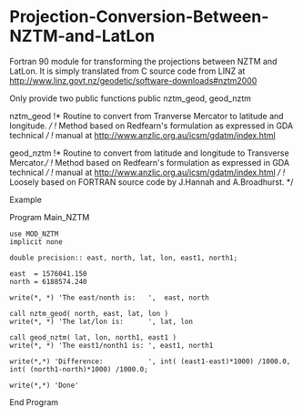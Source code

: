 # Projection-Conversion-Between-NZTM-and-LatLon
Fortran 90 module for transforming the projections between NZTM and LatLon. It is simply translated from C source code from LINZ at http://www.linz.govt.nz/geodetic/software-downloads#nztm2000

Only provide two public functions
public nztm_geod, geod_nztm 

nztm_geod                                                                                                                                       !*   Routine to convert from Tranverse Mercator to latitude and longitude. */
    !*   Method based on Redfearn's formulation as expressed in GDA technical  */
    !*   manual at http://www.anzlic.org.au/icsm/gdatm/index.html  
    
geod_nztm
    !*   Routine to convert from latitude and longitude to Transverse Mercator.*/
    !*   Method based on Redfearn's formulation as expressed in GDA technical  */
    !*   manual at http://www.anzlic.org.au/icsm/gdatm/index.html              */
    !*   Loosely based on FORTRAN source code by J.Hannah and A.Broadhurst.    */
    
Example

Program Main_NZTM

    use MOD_NZTM
    implicit none
    
    double precision:: east, north, lat, lon, east1, north1;
    
    east  = 1576041.150  
    north = 6188574.240
    
    write(*, *) 'The east/nonth is:   ',  east, north
    
    call nztm_geod( north, east, lat, lon )
    write(*, *) 'The lat/lon is:      ', lat, lon
    
    call geod_nztm( lat, lon, north1, east1 ) 
    write(*, *) 'The east1/nonth1 is: ', east1, north1
    
    write(*,*) 'Difference:           ', int( (east1-east)*1000) /1000.0,  int( (north1-north)*1000) /1000.0;
    
    write(*,*) 'Done'
End Program 
